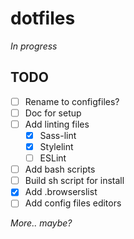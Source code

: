 # dotfiles

_In progress_

## TODO

- [ ] Rename to configfiles?
- [ ] Doc for setup
- [ ] Add linting files
    - [x] Sass-lint
    - [x] Stylelint
    - [ ] ESLint
- [ ] Add bash scripts
- [ ] Build sh script for install
- [x] Add .browserslist
- [ ] Add config files editors

_More.. maybe?_
